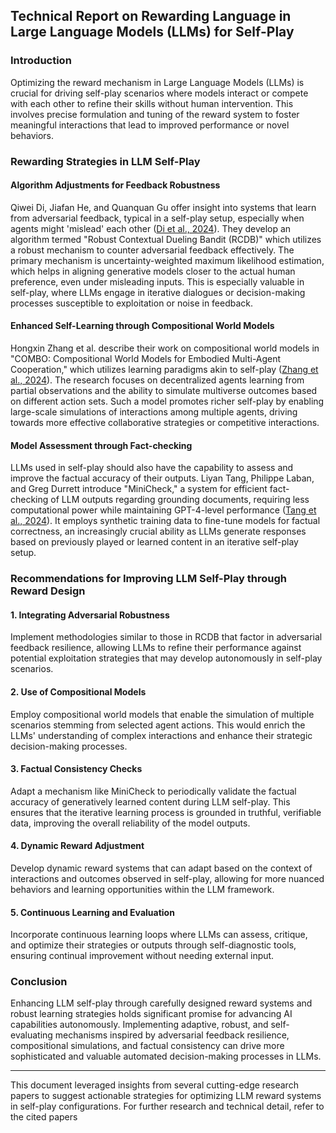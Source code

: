 ## Technical Report on Rewarding Language in Large Language Models (LLMs) for Self-Play

### Introduction

Optimizing the reward mechanism in Large Language Models (LLMs) is crucial for driving self-play scenarios where models interact or compete with each other to refine their skills without human intervention. This involves precise formulation and tuning of the reward system to foster meaningful interactions that lead to improved performance or novel behaviors.

### Rewarding Strategies in LLM Self-Play

#### Algorithm Adjustments for Feedback Robustness
Qiwei Di, Jiafan He, and Quanquan Gu offer insight into systems that learn from adversarial feedback, typical in a self-play setup, especially when agents might 'mislead' each other ([Di et al., 2024](http://arxiv.org/pdf/2404.10776v1)). They develop an algorithm termed "Robust Contextual Dueling Bandit (RCDB)" which utilizes a robust mechanism to counter adversarial feedback effectively. The primary mechanism is uncertainty-weighted maximum likelihood estimation, which helps in aligning generative models closer to the actual human preference, even under misleading inputs. This is especially valuable in self-play, where LLMs engage in iterative dialogues or decision-making processes susceptible to exploitation or noise in feedback.

#### Enhanced Self-Learning through Compositional World Models
Hongxin Zhang et al. describe their work on compositional world models in "COMBO: Compositional World Models for Embodied Multi-Agent Cooperation," which utilizes learning paradigms akin to self-play ([Zhang et al., 2024](http://arxiv.org/pdf/2404.10775v1)). The research focuses on decentralized agents learning from partial observations and the ability to simulate multiverse outcomes based on different action sets. Such a model promotes richer self-play by enabling large-scale simulations of interactions among multiple agents, driving towards more effective collaborative strategies or competitive interactions.

#### Model Assessment through Fact-checking
LLMs used in self-play should also have the capability to assess and improve the factual accuracy of their outputs. Liyan Tang, Philippe Laban, and Greg Durrett introduce "MiniCheck," a system for efficient fact-checking of LLM outputs regarding grounding documents, requiring less computational power while maintaining GPT-4-level performance ([Tang et al., 2024](http://arxiv.org/pdf/2404.10774v1)). It employs synthetic training data to fine-tune models for factual correctness, an increasingly crucial ability as LLMs generate responses based on previously played or learned content in an iterative self-play setup.

### Recommendations for Improving LLM Self-Play through Reward Design

#### 1. **Integrating Adversarial Robustness**
Implement methodologies similar to those in RCDB that factor in adversarial feedback resilience, allowing LLMs to refine their performance against potential exploitation strategies that may develop autonomously in self-play scenarios.

#### 2. **Use of Compositional Models**
Employ compositional world models that enable the simulation of multiple scenarios stemming from selected agent actions. This would enrich the LLMs' understanding of complex interactions and enhance their strategic decision-making processes.

#### 3. **Factual Consistency Checks**
Adapt a mechanism like MiniCheck to periodically validate the factual accuracy of generatively learned content during LLM self-play. This ensures that the iterative learning process is grounded in truthful, verifiable data, improving the overall reliability of the model outputs.

#### 4. **Dynamic Reward Adjustment**
Develop dynamic reward systems that can adapt based on the context of interactions and outcomes observed in self-play, allowing for more nuanced behaviors and learning opportunities within the LLM framework.

#### 5. **Continuous Learning and Evaluation**
Incorporate continuous learning loops where LLMs can assess, critique, and optimize their strategies or outputs through self-diagnostic tools, ensuring continual improvement without needing external input.

### Conclusion

Enhancing LLM self-play through carefully designed reward systems and robust learning strategies holds significant promise for advancing AI capabilities autonomously. Implementing adaptive, robust, and self-evaluating mechanisms inspired by adversarial feedback resilience, compositional simulations, and factual consistency can drive more sophisticated and valuable automated decision-making processes in LLMs.

---

This document leveraged insights from several cutting-edge research papers to suggest actionable strategies for optimizing LLM reward systems in self-play configurations. For further research and technical detail, refer to the cited papers